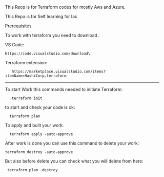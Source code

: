 This Reop is for Terraform codes for mostly Aws and Azure.

This Repo is for Self learning for Iac

Prerequisites

To work with terraform you need to download :

   VS Code:
   
    https://code.visualstudio.com/download\
  
  Terraform extension:
  
       https://marketplace.visualstudio.com/items?itemName=HashiCorp.terraform
-----------------------------
To start Work this commands needed to initiate Terraform:

       terraform init

to start and check your code is ok:

      terraform plan

To apply and built your work:

      terraform apply -auto-approve

After work is done you can use this command to delete your work:

    terraform destroy -auto-approve

But also before delete you can check what you will delete from here:

     terraform plan -destroy
      
